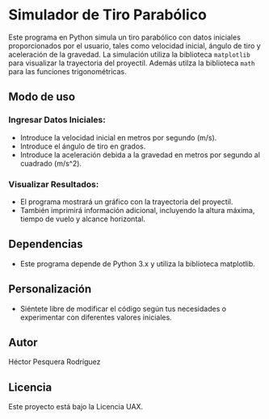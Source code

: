# Simulador de Tiro Parabólico

Este programa en Python simula un tiro parabólico con datos iniciales proporcionados por el usuario, tales como velocidad inicial, ángulo de tiro y aceleración de la gravedad. La simulación utiliza la biblioteca `matplotlib` para visualizar la trayectoria del proyectil. Además utilza la biblioteca `math` para las funciones trigonométricas.

## Modo de uso

### Ingresar Datos Iniciales:

- Introduce la velocidad inicial en metros por segundo (m/s).
- Introduce el ángulo de tiro en grados.
- Introduce la aceleración debida a la gravedad en metros por segundo al cuadrado (m/s^2).

### Visualizar Resultados:

- El programa mostrará un gráfico con la trayectoria del proyectil.
- También imprimirá información adicional, incluyendo la altura máxima, tiempo de vuelo y alcance horizontal.

## Dependencias

- Este programa depende de Python 3.x y utiliza la biblioteca matplotlib.

## Personalización
- Siéntete libre de modificar el código según tus necesidades o experimentar con diferentes valores iniciales.

## Autor
Héctor Pesquera Rodríguez

## Licencia
Este proyecto está bajo la Licencia UAX. 










